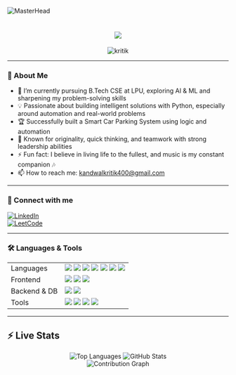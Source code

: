 ![MasterHead](https://previews.123rf.com/images/karpenkoilia/karpenkoilia1806/karpenkoilia180600011/102988806-vector-line-web-concept-for-programming-linear-web-banner-for-coding.jpg)

<h1 align="center">
  <img src="https://readme-typing-svg.demolab.com/?lines=Hello,%20I%20am%20Kritik!;Aspiring%20Software%20Engineer;AI/ML%20Learner;Python%20Developer;DSA%20Enthusiast&font=Silkscreen&center=true&width=600&height=50&color=4169E1&vCenter=true&pause=420&size=30" />

</h1>

<p align="center">
  <img src="https://komarev.com/ghpvc/?username=kritik&label=Profile%20views&color=0e75b6&style=flat" alt="kritik" />
</p>

---

### 🚀 About Me

- 🌱 I’m currently pursuing B.Tech CSE at LPU, exploring AI & ML and sharpening my problem-solving skills
- 💡 Passionate about building intelligent solutions with Python, especially around automation and real-world problems
- 🏆 Successfully built a Smart Car Parking System using logic and automation
- 🧠 Known for originality, quick thinking, and teamwork with strong leadership abilities
- ⚡ Fun fact: I believe in living life to the fullest, and music is my constant companion 🎶
- 📫 How to reach me: kandwalkritik400@gmail.com

---

### 🔧 Connect with me

[![LinkedIn](https://img.shields.io/badge/LinkedIn-blue?style=for-the-badge&logo=linkedin)](https://www.linkedin.com/in/kritik-kandwal-b1987b294/)  
[![LeetCode](https://img.shields.io/badge/LeetCode-FF9933?style=for-the-badge&logo=leetcode)](https://leetcode.com/u/kritikkandwal/)

---

### 🛠 Languages & Tools

<table>
  <tr>
    <td>Languages</td>
    <td>
      <img src="https://img.shields.io/badge/C-%2300599C?style=for-the-badge&logo=c&logoColor=white" />
<img src="https://img.shields.io/badge/C++-%2300599C?style=for-the-badge&logo=c%2B%2B&logoColor=white" />
<img src="https://img.shields.io/badge/Java-%23ED8B00?style=for-the-badge&logo=openjdk&logoColor=white" />
<img src="https://img.shields.io/badge/HTML5-%23E34F26?style=for-the-badge&logo=html5&logoColor=white" />
<img src="https://img.shields.io/badge/CSS3-%231572B6?style=for-the-badge&logo=css3&logoColor=white" />
<img src="https://img.shields.io/badge/JavaScript-%23F7DF1E?style=for-the-badge&logo=javascript&logoColor=black" />
<img src="https://img.shields.io/badge/SQL-%2300599C?style=for-the-badge&logo=mysql&logoColor=white" />
    </td>
  </tr>
  <tr>
    <td>Frontend</td>
    <td>
      <img src="https://img.shields.io/badge/HTML5-%23E34F26?style=for-the-badge&logo=html5&logoColor=white" />  
      <img src="https://img.shields.io/badge/CSS3-%231572B6?style=for-the-badge&logo=css3&logoColor=white" />  
      <img src="https://img.shields.io/badge/JavaScript-%23F7DF1E?style=for-the-badge&logo=javascript&logoColor=black" />
    </td>
  </tr>
  <tr>
    <td>Backend & DB</td>
    <td>
      <img src="https://img.shields.io/badge/Java%20(server-side)-%23ED8B00?style=for-the-badge&logo=java&logoColor=white" />
      <img src="https://img.shields.io/badge/SQL%20(databases)-%2300599C?style=for-the-badge&logo=mysql&logoColor=white" />
    </td>
  </tr>
  <tr>
    <td>Tools</td>
    <td>
      <img src="https://img.shields.io/badge/VS%20Code-%23007ACC?style=for-the-badge&logo=visual-studio-code&logoColor=white" />
      <img src="https://img.shields.io/badge/Linux-%23FCC624?style=for-the-badge&logo=linux&logoColor=black" />
      <img src="https://img.shields.io/badge/Figma-%23F24E1E?style=for-the-badge&logo=figma&logoColor=white" />
      <img src="https://img.shields.io/badge/Cisco%20Packet%20Tracer-%2300AEEF?style=for-the-badge&logo=cisco&logoColor=white" />
    </td>
  </tr>
</table>

---

## ⚡ Live Stats

<div align="center">

<!-- Most used languages -->
<img src="https://github-readme-stats.vercel.app/api/top-langs/?username=kritikkandwal&layout=compact&theme=react&border_radius=10" alt="Top Languages" />

<!-- Total contributions & general stats -->
<img src="https://github-readme-stats.vercel.app/api?username=kritikkandwal&show_icons=true&count_private=true&include_all_commits=true&theme=react&border_radius=10&hide=issues,prs" alt="GitHub Stats" />


<br/>

<!-- Contribution Activity Graph (Vercel) -->
<img src="https://activity-graph.vercel.app/graph?username=kritikkandwal&theme=react-dark&hide_border=true" alt="Contribution Graph" />

</div>
